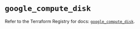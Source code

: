 # `google_compute_disk`

Refer to the Terraform Registry for docs: [`google_compute_disk`](https://registry.terraform.io/providers/hashicorp/google-beta/5.14.0/docs/resources/google_compute_disk).

